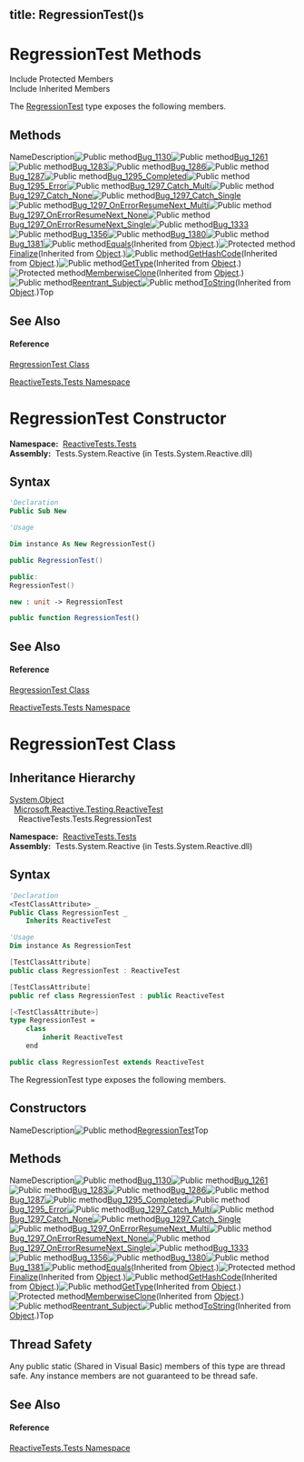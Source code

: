 title: RegressionTest()s
---
# RegressionTest Methods

Include Protected Members  
Include Inherited Members

The [RegressionTest](RegressionTest/RegressionTest) type exposes the following members.

## Methods

NameDescription![Public method](https://reactiveui.net/assets/img/Hh303103.pubmethod(en-us,VS.103).gif "Public method")[Bug\_1130](Bug/RegressionTest.Bug_1130)![Public method](https://reactiveui.net/assets/img/Hh303103.pubmethod(en-us,VS.103).gif "Public method")[Bug\_1261](Bug/RegressionTest.Bug_1261)![Public method](https://reactiveui.net/assets/img/Hh303103.pubmethod(en-us,VS.103).gif "Public method")[Bug\_1283](Bug/RegressionTest.Bug_1283)![Public method](https://reactiveui.net/assets/img/Hh303103.pubmethod(en-us,VS.103).gif "Public method")[Bug\_1286](Bug/RegressionTest.Bug_1286)![Public method](https://reactiveui.net/assets/img/Hh303103.pubmethod(en-us,VS.103).gif "Public method")[Bug\_1287](Bug/RegressionTest.Bug_1287)![Public method](https://reactiveui.net/assets/img/Hh303103.pubmethod(en-us,VS.103).gif "Public method")[Bug\_1295\_Completed](Bug/RegressionTest.Bug_1295_Completed)![Public method](https://reactiveui.net/assets/img/Hh303103.pubmethod(en-us,VS.103).gif "Public method")[Bug\_1295\_Error](Bug/RegressionTest.Bug_1295_Error)![Public method](https://reactiveui.net/assets/img/Hh303103.pubmethod(en-us,VS.103).gif "Public method")[Bug\_1297\_Catch\_Multi](Bug/RegressionTest.Bug_1297_Catch_Multi)![Public method](https://reactiveui.net/assets/img/Hh303103.pubmethod(en-us,VS.103).gif "Public method")[Bug\_1297\_Catch\_None](Bug/RegressionTest.Bug_1297_Catch_None)![Public method](https://reactiveui.net/assets/img/Hh303103.pubmethod(en-us,VS.103).gif "Public method")[Bug\_1297\_Catch\_Single](Bug/RegressionTest.Bug_1297_Catch_Single)![Public method](https://reactiveui.net/assets/img/Hh303103.pubmethod(en-us,VS.103).gif "Public method")[Bug\_1297\_OnErrorResumeNext\_Multi](Bug/RegressionTest.Bug_1297_OnErrorResumeNext_Multi)![Public method](https://reactiveui.net/assets/img/Hh303103.pubmethod(en-us,VS.103).gif "Public method")[Bug\_1297\_OnErrorResumeNext\_None](Bug/RegressionTest.Bug_1297_OnErrorResumeNext_None)![Public method](https://reactiveui.net/assets/img/Hh303103.pubmethod(en-us,VS.103).gif "Public method")[Bug\_1297\_OnErrorResumeNext\_Single](Bug/RegressionTest.Bug_1297_OnErrorResumeNext_Single)![Public method](https://reactiveui.net/assets/img/Hh303103.pubmethod(en-us,VS.103).gif "Public method")[Bug\_1333](Bug/RegressionTest.Bug_1333)![Public method](https://reactiveui.net/assets/img/Hh303103.pubmethod(en-us,VS.103).gif "Public method")[Bug\_1356](Bug/RegressionTest.Bug_1356)![Public method](https://reactiveui.net/assets/img/Hh303103.pubmethod(en-us,VS.103).gif "Public method")[Bug\_1380](Bug/RegressionTest.Bug_1380)![Public method](https://reactiveui.net/assets/img/Hh303103.pubmethod(en-us,VS.103).gif "Public method")[Bug\_1381](Bug/RegressionTest.Bug_1381)![Public method](https://reactiveui.net/assets/img/Hh303103.pubmethod(en-us,VS.103).gif "Public method")[Equals](https://msdn.microsoft.com/en-us/library/m:system.object.equals(system.object)(v=VS.103))(Inherited from [Object](https://msdn.microsoft.com/en-us/library/e5kfa45b).)![Protected method](https://reactiveui.net/assets/img/Hh303103.protmethod(en-us,VS.103).gif "Protected method")[Finalize](https://msdn.microsoft.com/en-us/library/4k87zsw7)(Inherited from [Object](https://msdn.microsoft.com/en-us/library/e5kfa45b).)![Public method](https://reactiveui.net/assets/img/Hh303103.pubmethod(en-us,VS.103).gif "Public method")[GetHashCode](https://msdn.microsoft.com/en-us/library/zdee4b3y)(Inherited from [Object](https://msdn.microsoft.com/en-us/library/e5kfa45b).)![Public method](https://reactiveui.net/assets/img/Hh303103.pubmethod(en-us,VS.103).gif "Public method")[GetType](https://msdn.microsoft.com/en-us/library/dfwy45w9)(Inherited from [Object](https://msdn.microsoft.com/en-us/library/e5kfa45b).)![Protected method](https://reactiveui.net/assets/img/Hh303103.protmethod(en-us,VS.103).gif "Protected method")[MemberwiseClone](https://msdn.microsoft.com/en-us/library/57ctke0a)(Inherited from [Object](https://msdn.microsoft.com/en-us/library/e5kfa45b).)![Public method](https://reactiveui.net/assets/img/Hh303103.pubmethod(en-us,VS.103).gif "Public method")[Reentrant\_Subject](Reentrant/RegressionTest.Reentrant_Subject)![Public method](https://reactiveui.net/assets/img/Hh303103.pubmethod(en-us,VS.103).gif "Public method")[ToString](https://msdn.microsoft.com/en-us/library/7bxwbwt2)(Inherited from [Object](https://msdn.microsoft.com/en-us/library/e5kfa45b).)Top

## See Also

#### Reference

[RegressionTest Class](RegressionTest/RegressionTest)

[ReactiveTests.Tests Namespace](ReactiveTests.Tests/ReactiveTests.Tests)

# RegressionTest Constructor

**Namespace:**  [ReactiveTests.Tests](ReactiveTests.Tests/ReactiveTests.Tests)  
**Assembly:**  Tests.System.Reactive (in Tests.System.Reactive.dll)

## Syntax

```vb
'Declaration
Public Sub New
```

```vb
'Usage

Dim instance As New RegressionTest()
```

```csharp
public RegressionTest()
```

```c++
public:
RegressionTest()
```

```fsharp
new : unit -> RegressionTest
```

```javascript
public function RegressionTest()
```

## See Also

#### Reference

[RegressionTest Class](RegressionTest/RegressionTest)

[ReactiveTests.Tests Namespace](ReactiveTests.Tests/ReactiveTests.Tests)

# RegressionTest Class

## Inheritance Hierarchy

[System.Object](https://msdn.microsoft.com/en-us/library/e5kfa45b)  
  [Microsoft.Reactive.Testing.ReactiveTest](ReactiveTest/ReactiveTest)  
    ReactiveTests.Tests.RegressionTest

**Namespace:**  [ReactiveTests.Tests](ReactiveTests.Tests/ReactiveTests.Tests)  
**Assembly:**  Tests.System.Reactive (in Tests.System.Reactive.dll)

## Syntax

```vb
'Declaration
<TestClassAttribute> _
Public Class RegressionTest _
    Inherits ReactiveTest
```

```vb
'Usage
Dim instance As RegressionTest
```

```csharp
[TestClassAttribute]
public class RegressionTest : ReactiveTest
```

```c++
[TestClassAttribute]
public ref class RegressionTest : public ReactiveTest
```

```fsharp
[<TestClassAttribute>]
type RegressionTest =  
    class
        inherit ReactiveTest
    end
```

```javascript
public class RegressionTest extends ReactiveTest
```

The RegressionTest type exposes the following members.

## Constructors

NameDescription![Public method](https://reactiveui.net/assets/img/Hh303103.pubmethod(en-us,VS.103).gif "Public method")[RegressionTest](RegressionTest/RegressionTest)Top

## Methods

NameDescription![Public method](https://reactiveui.net/assets/img/Hh303103.pubmethod(en-us,VS.103).gif "Public method")[Bug\_1130](Bug/RegressionTest.Bug_1130)![Public method](https://reactiveui.net/assets/img/Hh303103.pubmethod(en-us,VS.103).gif "Public method")[Bug\_1261](Bug/RegressionTest.Bug_1261)![Public method](https://reactiveui.net/assets/img/Hh303103.pubmethod(en-us,VS.103).gif "Public method")[Bug\_1283](Bug/RegressionTest.Bug_1283)![Public method](https://reactiveui.net/assets/img/Hh303103.pubmethod(en-us,VS.103).gif "Public method")[Bug\_1286](Bug/RegressionTest.Bug_1286)![Public method](https://reactiveui.net/assets/img/Hh303103.pubmethod(en-us,VS.103).gif "Public method")[Bug\_1287](Bug/RegressionTest.Bug_1287)![Public method](https://reactiveui.net/assets/img/Hh303103.pubmethod(en-us,VS.103).gif "Public method")[Bug\_1295\_Completed](Bug/RegressionTest.Bug_1295_Completed)![Public method](https://reactiveui.net/assets/img/Hh303103.pubmethod(en-us,VS.103).gif "Public method")[Bug\_1295\_Error](Bug/RegressionTest.Bug_1295_Error)![Public method](https://reactiveui.net/assets/img/Hh303103.pubmethod(en-us,VS.103).gif "Public method")[Bug\_1297\_Catch\_Multi](Bug/RegressionTest.Bug_1297_Catch_Multi)![Public method](https://reactiveui.net/assets/img/Hh303103.pubmethod(en-us,VS.103).gif "Public method")[Bug\_1297\_Catch\_None](Bug/RegressionTest.Bug_1297_Catch_None)![Public method](https://reactiveui.net/assets/img/Hh303103.pubmethod(en-us,VS.103).gif "Public method")[Bug\_1297\_Catch\_Single](Bug/RegressionTest.Bug_1297_Catch_Single)![Public method](https://reactiveui.net/assets/img/Hh303103.pubmethod(en-us,VS.103).gif "Public method")[Bug\_1297\_OnErrorResumeNext\_Multi](Bug/RegressionTest.Bug_1297_OnErrorResumeNext_Multi)![Public method](https://reactiveui.net/assets/img/Hh303103.pubmethod(en-us,VS.103).gif "Public method")[Bug\_1297\_OnErrorResumeNext\_None](Bug/RegressionTest.Bug_1297_OnErrorResumeNext_None)![Public method](https://reactiveui.net/assets/img/Hh303103.pubmethod(en-us,VS.103).gif "Public method")[Bug\_1297\_OnErrorResumeNext\_Single](Bug/RegressionTest.Bug_1297_OnErrorResumeNext_Single)![Public method](https://reactiveui.net/assets/img/Hh303103.pubmethod(en-us,VS.103).gif "Public method")[Bug\_1333](Bug/RegressionTest.Bug_1333)![Public method](https://reactiveui.net/assets/img/Hh303103.pubmethod(en-us,VS.103).gif "Public method")[Bug\_1356](Bug/RegressionTest.Bug_1356)![Public method](https://reactiveui.net/assets/img/Hh303103.pubmethod(en-us,VS.103).gif "Public method")[Bug\_1380](Bug/RegressionTest.Bug_1380)![Public method](https://reactiveui.net/assets/img/Hh303103.pubmethod(en-us,VS.103).gif "Public method")[Bug\_1381](Bug/RegressionTest.Bug_1381)![Public method](https://reactiveui.net/assets/img/Hh303103.pubmethod(en-us,VS.103).gif "Public method")[Equals](https://msdn.microsoft.com/en-us/library/m:system.object.equals(system.object)(v=VS.103))(Inherited from [Object](https://msdn.microsoft.com/en-us/library/e5kfa45b).)![Protected method](https://reactiveui.net/assets/img/Hh303103.protmethod(en-us,VS.103).gif "Protected method")[Finalize](https://msdn.microsoft.com/en-us/library/4k87zsw7)(Inherited from [Object](https://msdn.microsoft.com/en-us/library/e5kfa45b).)![Public method](https://reactiveui.net/assets/img/Hh303103.pubmethod(en-us,VS.103).gif "Public method")[GetHashCode](https://msdn.microsoft.com/en-us/library/zdee4b3y)(Inherited from [Object](https://msdn.microsoft.com/en-us/library/e5kfa45b).)![Public method](https://reactiveui.net/assets/img/Hh303103.pubmethod(en-us,VS.103).gif "Public method")[GetType](https://msdn.microsoft.com/en-us/library/dfwy45w9)(Inherited from [Object](https://msdn.microsoft.com/en-us/library/e5kfa45b).)![Protected method](https://reactiveui.net/assets/img/Hh303103.protmethod(en-us,VS.103).gif "Protected method")[MemberwiseClone](https://msdn.microsoft.com/en-us/library/57ctke0a)(Inherited from [Object](https://msdn.microsoft.com/en-us/library/e5kfa45b).)![Public method](https://reactiveui.net/assets/img/Hh303103.pubmethod(en-us,VS.103).gif "Public method")[Reentrant\_Subject](Reentrant/RegressionTest.Reentrant_Subject)![Public method](https://reactiveui.net/assets/img/Hh303103.pubmethod(en-us,VS.103).gif "Public method")[ToString](https://msdn.microsoft.com/en-us/library/7bxwbwt2)(Inherited from [Object](https://msdn.microsoft.com/en-us/library/e5kfa45b).)Top

## Thread Safety

Any public static (Shared in Visual Basic) members of this type are thread safe. Any instance members are not guaranteed to be thread safe.

## See Also

#### Reference

[ReactiveTests.Tests Namespace](ReactiveTests.Tests/ReactiveTests.Tests)
